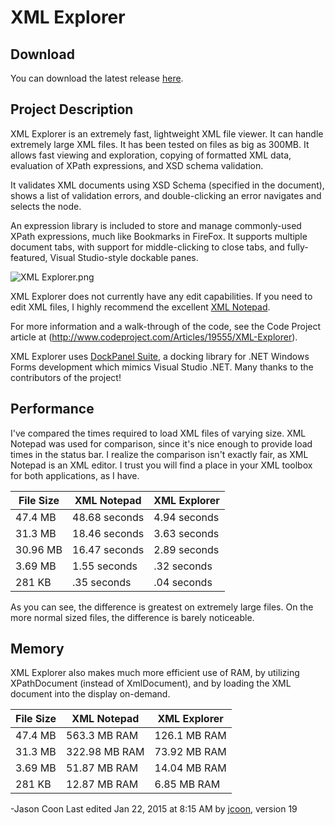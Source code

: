 # XML Explorer
## Download
You can download the latest release [here](https://github.com/Spetnik/XMLExplorer/releases/download/4.0.5.0/XmlExplorer.Setup.msi).

## Project Description
XML Explorer is an extremely fast, lightweight XML file viewer. It can handle extremely large XML files. It has been tested on files as big as 300MB. It allows fast viewing and exploration, copying of formatted XML data, evaluation of XPath expressions, and XSD schema validation.

It validates XML documents using XSD Schema (specified in the document), shows a list of validation errors, and double-clicking an error navigates and selects the node.

An expression library is included to store and manage commonly-used XPath expressions, much like Bookmarks in FireFox. It supports multiple document tabs, with support for middle-clicking to close tabs, and fully-featured, Visual Studio-style dockable panes.

![XML Explorer.png](https://raw.githubusercontent.com/Spetnik/XMLExplorer/master/XML%20Explorer.png)

XML Explorer does not currently have any edit capabilities. If you need to edit XML files, I highly recommend the excellent [XML Notepad](http://www.codeplex.com/xmlnotepad).

For more information and a walk-through of the code, see the Code Project article at (http://www.codeproject.com/Articles/19555/XML-Explorer).

XML Explorer uses [DockPanel Suite](http://sourceforge.net/projects/dockpanelsuite), a docking library for .NET Windows Forms development which mimics Visual Studio .NET. Many thanks to the contributors of the project!

## Performance

I've compared the times required to load XML files of varying size. XML Notepad was used for comparison, since it's nice enough to provide load times in the status bar. I realize the comparison isn't exactly fair, as XML Notepad is an XML editor. I trust you will find a place in your XML toolbox for both applications, as I have.

| File Size | XML Notepad | XML Explorer |
| --------- | ----------- | ------------ |
| 47.4 MB | 48.68 seconds | 4.94 seconds |
| 31.3 MB | 18.46 seconds | 3.63 seconds |
| 30.96 MB | 16.47 seconds | 2.89 seconds |
| 3.69 MB | 1.55 seconds | .32 seconds |
| 281 KB | .35 seconds | .04 seconds |

As you can see, the difference is greatest on extremely large files. On the more normal sized files, the difference is barely noticeable.

## Memory

XML Explorer also makes much more efficient use of RAM, by utilizing XPathDocument (instead of XmlDocument), and by loading the XML document into the display on-demand.

| File Size | XML Notepad | XML Explorer |
| --------- | ----------- | ------------ |
| 47.4 MB | 563.3 MB RAM | 126.1 MB RAM |
| 31.3 MB | 322.98 MB RAM | 73.92 MB RAM |
| 3.69 MB | 51.87 MB RAM | 14.04 MB RAM |
| 281 KB | 12.87 MB RAM | 6.85 MB RAM |

-Jason Coon
Last edited Jan 22, 2015 at 8:15 AM by [jcoon](https://www.codeplex.com/site/users/view/jcoon), version 19
